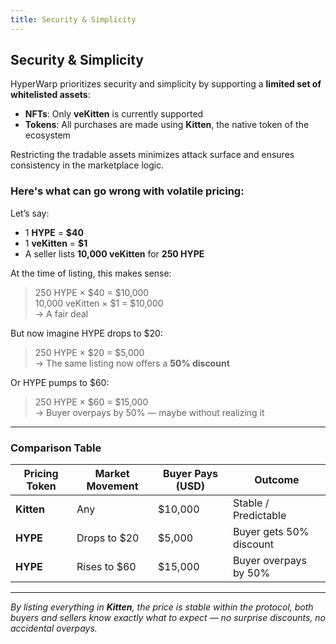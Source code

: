 ```yaml
---
title: Security & Simplicity
---
```


## Security & Simplicity

HyperWarp prioritizes security and simplicity by supporting a **limited set of whitelisted assets**:

* **NFTs**: Only **veKitten** is currently supported
* **Tokens**: All purchases are made using **Kitten**, the native token of the ecosystem

Restricting the tradable assets minimizes attack surface and ensures consistency in the marketplace logic.

### Here's what can go wrong with volatile pricing:

Let’s say:  
- 1 **HYPE** = **$40**  
- 1 **veKitten** = **$1**  
- A seller lists **10,000 veKitten** for **250 HYPE**

At the time of listing, this makes sense:  
> 250 HYPE × $40 = $10,000  
> 10,000 veKitten × $1 = $10,000  
> → A fair deal

But now imagine HYPE drops to $20:  
> 250 HYPE × $20 = $5,000  
> → The same listing now offers a **50% discount**

Or HYPE pumps to $60:  
> 250 HYPE × $60 = $15,000  
> → Buyer overpays by 50% — maybe without realizing it

---

### Comparison Table

| Pricing Token | Market Movement | Buyer Pays (USD) | Outcome            |
|---------------|------------------|------------------|---------------------|
| **Kitten**    | Any              | $10,000          | Stable / Predictable |
| **HYPE**      | Drops to $20     | $5,000           | Buyer gets 50% discount |
| **HYPE**      | Rises to $60     | $15,000          | Buyer overpays by 50% |

---

*By listing everything in **Kitten**, the price is stable within the protocol, both buyers and sellers know exactly what to expect — no surprise discounts, no accidental overpays.*


